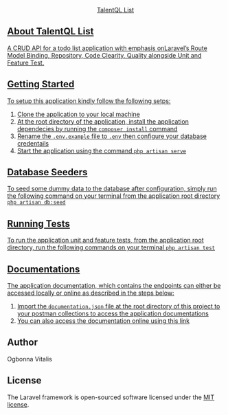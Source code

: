 <p align="center"><a href="#" target="_blank">TalentQL List</p>

## About TalentQL List
A CRUD API for a todo list application with emphasis onLaravel’s Route Model Binding, Repository, Code Clearity, Quality alongside Unit and Feature Test.

## Getting Started

To setup this application kindly follow the following setps:

1. Clone the application to your local  machine
2. At the root directory of the application, install the application dependecies by running the `composer install` command
3. Rename the `.env.example` file to `.env` then configure your database credentails
4. Start the application using the command `php artisan serve`

## Database Seeders

To seed some dummy data to the database after configuration, simply run the following command on your terminal from the application root directory `php artisan db:seed`

## Running Tests

To run the application unit and feature tests, from the application root directory, run the following commands on your terminal
`php artisan test`
## Documentations

The application documentation, which contains the endpoints can either be accessed locally or online as described in the steps below:

1.  Import the `documentation.json` file at the root directory of this project to your postman collections to access the application documentations
2.  You can also access the documentation online using this [link](https://documenter.getpostman.com/view/2979665/TVzNJKzo)

## Author
Ogbonna Vitalis

## License

The Laravel framework is open-sourced software licensed under the [MIT license](https://opensource.org/licenses/MIT).
